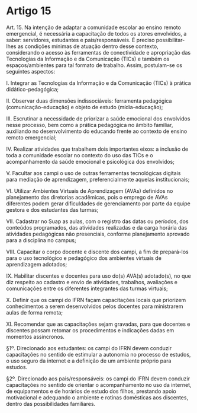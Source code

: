 # Artigo 15

Art. 15. Na intenção de adaptar a comunidade escolar ao ensino remoto emergencial, é necessária a capacitação de
todos os atores envolvidos, a saber: servidores, estudantes e pais/responsáveis. É preciso possibilitar-lhes as
condições mínimas de atuação dentro desse contexto, considerando o acesso às ferramentas de conectividade e
apropriação das Tecnologias da Informação e da Comunicação (TICs) e também os espaços/ambientes para tal
formato de trabalho. Assim, postulam-se os seguintes aspectos:

I. Integrar as Tecnologias da Informação e da Comunicação (TICs) à prática didático-pedagógica;

II. Observar duas dimensões indissociáveis: ferramenta pedagógica (comunicação-educação) e objeto de estudo
(mídia-educação);

III. Escrutinar a necessidade de priorizar a saúde emocional dos envolvidos nesse processo, bem como a prática
pedagógica no âmbito familiar, auxiliando no desenvolvimento do educando frente ao contexto de ensino remoto
emergencial;

IV. Realizar atividades que trabalhem dois importantes eixos: a inclusão de toda a comunidade escolar no contexto
do uso das TICs e o acompanhamento da saúde emocional e psicológica dos envolvidos;

V. Facultar aos campi o uso de outras ferramentas tecnológicas digitais para mediação de aprendizagem,
preferencialmente aquelas institucionais;

VI. Utilizar Ambientes Virtuais de Aprendizagem (AVAs) definidos no planejamento das diretorias acadêmicas,
pois o emprego de AVAs diferentes podem gerar dificuldades de gerenciamento por parte da equipe gestora e dos
estudantes das turmas;

VII. Cadastrar no Suap as aulas, com o registro das datas ou períodos, dos conteúdos programados, das atividades
realizadas e da carga horária das atividades pedagógicas não presenciais, conforme planejamento aprovado para a
disciplina no campus;

VIII. Capacitar o corpo docente e discente dos campi, a fim de prepará-los para o uso tecnológico e pedagógico dos
ambientes virtuais de aprendizagem adotados;

IX. Habilitar discentes e docentes para uso do(s) AVA(s) adotado(s), no que diz respeito ao cadastro e envio de
atividades, trabalhos, avaliações e comunicações entre os diferentes integrantes das turmas virtuais;

X. Definir que os campi do IFRN façam capacitações locais que priorizem conhecimentos a serem desenvolvidos
pelos docentes para ministrarem aulas de forma remota;

XI. Recomendar que as capacitações sejam gravadas, para que docentes e discentes possam retomar os
procedimentos e indicações dadas em momentos assíncronos.

§1º. Direcionado aos estudantes: os campi do IFRN devem conduzir capacitações no sentido de estimular a
autonomia no processo de estudos, o uso seguro da internet e a definição de um ambiente próprio para estudos.

§2º. Direcionado aos pais/responsáveis: os campi do IFRN devem conduzir capacitações no sentido de orientar o
acompanhamento no uso da internet, de equipamentos e de horários de estudo dos filhos, prestando apoio
motivacional e adequando o ambiente e rotinas domésticas aos discentes, dentro das possibilidades familiares.

